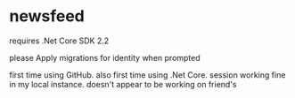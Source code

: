 # newsfeed

requires .Net Core SDK 2.2

please Apply migrations for identity when prompted

first time using GitHub. also first time using .Net Core.
session working fine in my local instance. doesn't appear to be working on friend's
